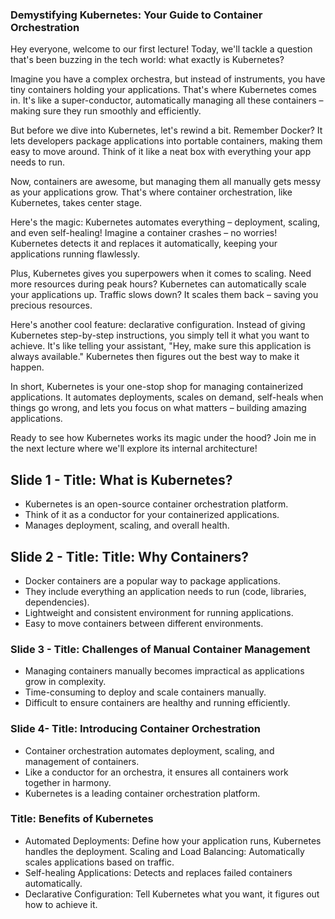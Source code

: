 ### Demystifying Kubernetes: Your Guide to Container Orchestration

Hey everyone, welcome to our first lecture! Today, we'll tackle a question that's been buzzing in the tech world: what
exactly is Kubernetes?

Imagine you have a complex orchestra, but instead of instruments, you have tiny containers holding your applications.
That's where Kubernetes comes in. It's like a super-conductor, automatically managing all these containers – making sure
they run smoothly and efficiently.

But before we dive into Kubernetes, let's rewind a bit. Remember Docker? It lets developers package applications into
portable containers, making them easy to move around. Think of it like a neat box with everything your app needs to run.

Now, containers are awesome, but managing them all manually gets messy as your applications grow. That's where container
orchestration, like Kubernetes, takes center stage.

Here's the magic: Kubernetes automates everything – deployment, scaling, and even self-healing! Imagine a container
crashes – no worries! Kubernetes detects it and replaces it automatically, keeping your applications running flawlessly.

Plus, Kubernetes gives you superpowers when it comes to scaling. Need more resources during peak hours? Kubernetes can
automatically scale your applications up. Traffic slows down? It scales them back – saving you precious resources.

Here's another cool feature: declarative configuration. Instead of giving Kubernetes step-by-step instructions, you
simply tell it what you want to achieve. It's like telling your assistant, "Hey, make sure this application is always
available." Kubernetes then figures out the best way to make it happen.

In short, Kubernetes is your one-stop shop for managing containerized applications. It automates deployments, scales on
demand, self-heals when things go wrong, and lets you focus on what matters – building amazing applications.

Ready to see how Kubernetes works its magic under the hood? Join me in the next lecture where we'll explore its internal
architecture!

## Slide 1 - Title: What is Kubernetes?

- Kubernetes is an open-source container orchestration platform.
- Think of it as a conductor for your containerized applications.
- Manages deployment, scaling, and overall health.

## Slide 2 - Title: Title: Why Containers?

- Docker containers are a popular way to package applications.
- They include everything an application needs to run (code, libraries, dependencies).
- Lightweight and consistent environment for running applications.
- Easy to move containers between different environments.

### Slide 3 - Title: Challenges of Manual Container Management

- Managing containers manually becomes impractical as applications grow in complexity.
-  Time-consuming to deploy and scale containers manually.
- Difficult to ensure containers are healthy and running efficiently.

### Slide 4- Title: Introducing Container Orchestration

- Container orchestration automates deployment, scaling, and management of containers.
- Like a conductor for an orchestra, it ensures all containers work together in harmony.
- Kubernetes is a leading container orchestration platform.

### Title: Benefits of Kubernetes

- Automated Deployments: Define how your application runs, Kubernetes handles the deployment.
 Scaling and Load Balancing: Automatically scales applications based on traffic.
- Self-healing Applications: Detects and replaces failed containers automatically.
- Declarative Configuration: Tell Kubernetes what you want, it figures out how to achieve it.


